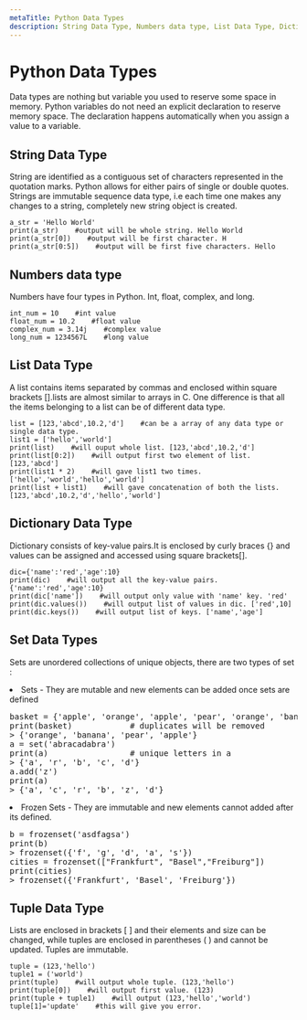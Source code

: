 ```yaml
---
metaTitle: Python Data Types
description: String Data Type, Numbers data type, List Data Type, Dictionary Data Type, Set Data Types, Tuple Data Type
---
```


# Python Data Types


Data types are nothing but variable you used to reserve some space in memory. Python variables do not need an explicit declaration to reserve memory space. The declaration happens automatically when you assign a value to a variable.



## String Data Type


String are identified as a contiguous set of characters represented in the quotation marks. Python allows for either pairs of single or double quotes.
Strings are immutable sequence data type, i.e each time one makes any changes to a string, completely new string object is created.

```
a_str = 'Hello World'
print(a_str)    #output will be whole string. Hello World
print(a_str[0])    #output will be first character. H
print(a_str[0:5])    #output will be first five characters. Hello

```



## Numbers data type


Numbers have four types in Python. Int, float, complex, and long.

```
int_num = 10    #int value
float_num = 10.2    #float value
complex_num = 3.14j    #complex value
long_num = 1234567L    #long value

```



## List Data Type


A list contains items separated by commas and enclosed within square brackets [].lists are almost similar to arrays in C. One difference is that all the items belonging to a list can be of different data type.

```
list = [123,'abcd',10.2,'d']    #can be a array of any data type or single data type.
list1 = ['hello','world']
print(list)    #will ouput whole list. [123,'abcd',10.2,'d']
print(list[0:2])    #will output first two element of list. [123,'abcd']
print(list1 * 2)    #will gave list1 two times. ['hello','world','hello','world']
print(list + list1)    #will gave concatenation of both the lists. [123,'abcd',10.2,'d','hello','world']

```



## Dictionary Data Type


Dictionary consists of key-value pairs.It is enclosed by curly braces {} and values can be assigned and accessed using square brackets[].

```
dic={'name':'red','age':10}
print(dic)    #will output all the key-value pairs. {'name':'red','age':10}
print(dic['name'])    #will output only value with 'name' key. 'red'
print(dic.values())    #will output list of values in dic. ['red',10]
print(dic.keys())    #will output list of keys. ['name','age']

```



## Set Data Types


Sets are unordered collections of unique objects, there are two types of set :

<li>
Sets - They are mutable and new elements can be added once sets are defined
<pre>basket = {'apple', 'orange', 'apple', 'pear', 'orange', 'banana'} 
print(basket)            # duplicates will be removed
> {'orange', 'banana', 'pear', 'apple'}
a = set('abracadabra')
print(a)                 # unique letters in a
> {'a', 'r', 'b', 'c', 'd'}
a.add('z')
print(a)
> {'a', 'c', 'r', 'b', 'z', 'd'}
</pre>
</li>
<li>
Frozen Sets - They are immutable and new elements cannot added after its defined.
<pre>b = frozenset('asdfagsa')
print(b)
> frozenset({'f', 'g', 'd', 'a', 's'})
cities = frozenset(["Frankfurt", "Basel","Freiburg"])
print(cities)
> frozenset({'Frankfurt', 'Basel', 'Freiburg'})
</pre>
</li>



## Tuple Data Type


Lists are enclosed in brackets [ ] and their elements and size can be changed, while tuples are enclosed in parentheses ( ) and cannot be updated.
Tuples are immutable.

```
tuple = (123,'hello')
tuple1 = ('world')
print(tuple)    #will output whole tuple. (123,'hello')
print(tuple[0])    #will output first value. (123)
print(tuple + tuple1)    #will output (123,'hello','world')
tuple[1]='update'    #this will give you error.

```

